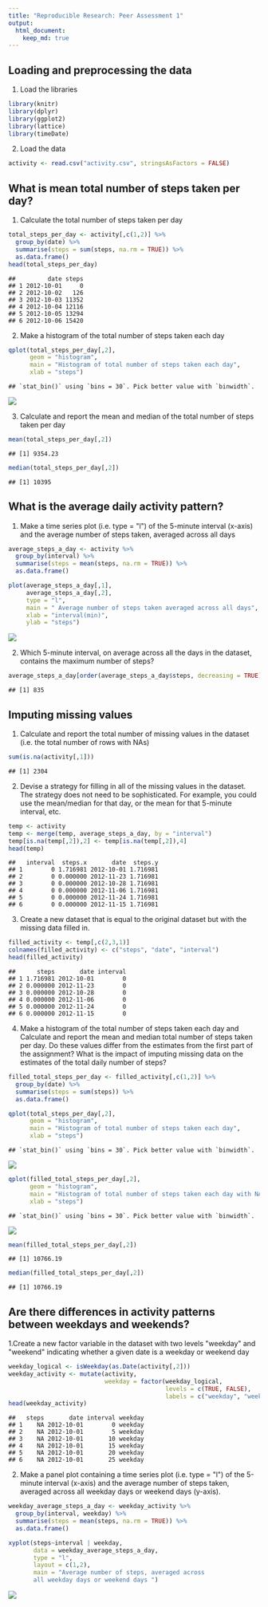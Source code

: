 ```yaml
---
title: "Reproducible Research: Peer Assessment 1"
output: 
  html_document:
    keep_md: true
---
```



## Loading and preprocessing the data
1. Load the libraries

```r
library(knitr)
library(dplyr)
library(ggplot2)
library(lattice)
library(timeDate)
```

2. Load the data

```r
activity <- read.csv("activity.csv", stringsAsFactors = FALSE)
```


## What is mean total number of steps taken per day?
1. Calculate the total number of steps taken per day

```r
total_steps_per_day <- activity[,c(1,2)] %>% 
  group_by(date) %>%
  summarise(steps = sum(steps, na.rm = TRUE)) %>%
  as.data.frame()
head(total_steps_per_day)
```

```
##         date steps
## 1 2012-10-01     0
## 2 2012-10-02   126
## 3 2012-10-03 11352
## 4 2012-10-04 12116
## 5 2012-10-05 13294
## 6 2012-10-06 15420
```

2. Make a histogram of the total number of steps taken each day

```r
qplot(total_steps_per_day[,2], 
      geom = "histogram",
      main = "Histogram of total number of steps taken each day",
      xlab = "steps")
```

```
## `stat_bin()` using `bins = 30`. Pick better value with `binwidth`.
```

![](PA1_template_files/figure-html/histogram_of_total_steps_per_day-1.png)<!-- -->

3. Calculate and report the mean and median of the total number of steps taken per day

```r
mean(total_steps_per_day[,2])
```

```
## [1] 9354.23
```

```r
median(total_steps_per_day[,2])
```

```
## [1] 10395
```

## What is the average daily activity pattern?
1. Make a time series plot (i.e. type = "l") of the 5-minute interval (x-axis) and 
the average number of steps taken, averaged across all days 

```r
average_steps_a_day <- activity %>% 
  group_by(interval) %>%
  summarise(steps = mean(steps, na.rm = TRUE)) %>%
  as.data.frame()

plot(average_steps_a_day[,1],
     average_steps_a_day[,2],
     type = "l",
     main = " Average number of steps taken averaged across all days",
     xlab = "interval(min)",
     ylab = "steps")
```

![](PA1_template_files/figure-html/time_series_plot_of_average_steps_a_day-1.png)<!-- -->

2. Which 5-minute interval, on average across all the days in the dataset, 
contains the maximum number of steps?

```r
average_steps_a_day[order(average_steps_a_day$steps, decreasing = TRUE),][1,1]
```

```
## [1] 835
```

## Imputing missing values
1. Calculate and report the total number of missing values in the dataset
(i.e. the total number of rows with NAs)

```r
sum(is.na(activity[,1]))
```

```
## [1] 2304
```

2. Devise a strategy for filling in all of the missing values in the dataset.
The strategy does not need to be sophisticated. For example, you could use 
the mean/median for that day, or the mean for that 5-minute interval, etc.

```r
temp <- activity
temp <- merge(temp, average_steps_a_day, by = "interval")
temp[is.na(temp[,2]),2] <- temp[is.na(temp[,2]),4]
head(temp)
```

```
##   interval  steps.x       date  steps.y
## 1        0 1.716981 2012-10-01 1.716981
## 2        0 0.000000 2012-11-23 1.716981
## 3        0 0.000000 2012-10-28 1.716981
## 4        0 0.000000 2012-11-06 1.716981
## 5        0 0.000000 2012-11-24 1.716981
## 6        0 0.000000 2012-11-15 1.716981
```

3. Create a new dataset that is equal to the original dataset
but with the missing data filled in.

```r
filled_activity <- temp[,c(2,3,1)]
colnames(filled_activity) <- c("steps", "date", "interval")
head(filled_activity)
```

```
##      steps       date interval
## 1 1.716981 2012-10-01        0
## 2 0.000000 2012-11-23        0
## 3 0.000000 2012-10-28        0
## 4 0.000000 2012-11-06        0
## 5 0.000000 2012-11-24        0
## 6 0.000000 2012-11-15        0
```

4. Make a histogram of the total number of steps taken each day and 
Calculate and report the mean and median total number of steps taken
per day. Do these values differ from the estimates from the first part 
of the assignment? What is the impact of imputing missing data on 
the estimates of the total daily number of steps?

```r
filled_total_steps_per_day <- filled_activity[,c(1,2)] %>% 
  group_by(date) %>%
  summarise(steps = sum(steps)) %>%
  as.data.frame()

qplot(total_steps_per_day[,2], 
      geom = "histogram",
      main = "Histogram of total number of steps taken each day",
      xlab = "steps")
```

```
## `stat_bin()` using `bins = 30`. Pick better value with `binwidth`.
```

![](PA1_template_files/figure-html/plot_mean_and_median_of_filled_dataset-1.png)<!-- -->

```r
qplot(filled_total_steps_per_day[,2], 
      geom = "histogram",
      main = "Histogram of total number of steps taken each day with NA overwritten",
      xlab = "steps")
```

```
## `stat_bin()` using `bins = 30`. Pick better value with `binwidth`.
```

![](PA1_template_files/figure-html/plot_mean_and_median_of_filled_dataset-2.png)<!-- -->

```r
mean(filled_total_steps_per_day[,2])
```

```
## [1] 10766.19
```

```r
median(filled_total_steps_per_day[,2])
```

```
## [1] 10766.19
```

## Are there differences in activity patterns between weekdays and weekends?
1.Create a new factor variable in the dataset with two levels "weekday" 
and "weekend" indicating whether a given date is a weekday or weekend day

```r
weekday_logical <- isWeekday(as.Date(activity[,2]))
weekday_activity <- mutate(activity, 
                           weekday = factor(weekday_logical, 
                                            levels = c(TRUE, FALSE), 
                                            labels = c("weekday", "weekend")))
head(weekday_activity)
```

```
##   steps       date interval weekday
## 1    NA 2012-10-01        0 weekday
## 2    NA 2012-10-01        5 weekday
## 3    NA 2012-10-01       10 weekday
## 4    NA 2012-10-01       15 weekday
## 5    NA 2012-10-01       20 weekday
## 6    NA 2012-10-01       25 weekday
```

2. Make a panel plot containing a time series plot (i.e. type = "l") of the 
5-minute interval (x-axis) and the average number of steps taken, averaged
across all weekday days or weekend days (y-axis). 

```r
weekday_average_steps_a_day <- weekday_activity %>% 
  group_by(interval, weekday) %>%
  summarise(steps = mean(steps, na.rm = TRUE)) %>%
  as.data.frame()

xyplot(steps~interval | weekday, 
       data = weekday_average_steps_a_day, 
       type = "l", 
       layout = c(1,2),
       main = "Average number of steps, averaged across 
       all weekday days or weekend days ")
```

![](PA1_template_files/figure-html/panel_plot-1.png)<!-- -->
